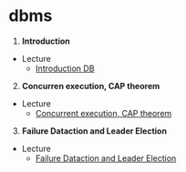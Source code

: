 # dbms

1.  **Introduction**

  - Lecture
    -  [Introduction DB](https://colab.research.google.com/github/fbeilstein/dbms/blob/master/DB_lecture_1.ipynb)
    
    
2.  **Concurren execution, CAP theorem**

 - Lecture
    -  [Concurrent execution, CAP theorem](https://colab.research.google.com/github/fbeilstein/dbms/blob/master/DB_lecture_2.ipynb)
    
    
3.  **Failure Dataction and Leader Election**

 - Lecture
    -  [Failure Dataction and Leader Election](https://colab.research.google.com/github/fbeilstein/dbms/blob/master/DB_lecture_3.ipynb)
